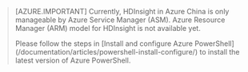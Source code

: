 > [AZURE.IMPORTANT] Currently, HDInsight in Azure China is only manageable by Azure Service Manager (ASM). Azure Resource Manager (ARM) model for HDInsight is not available yet.
><p> Please follow the steps in [Install and configure Azure PowerShell](/documentation/articles/powershell-install-configure/) to install the latest version of Azure PowerShell.
